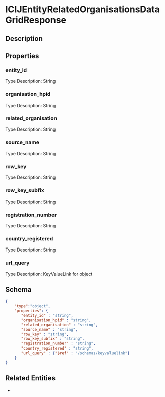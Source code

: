 # ICIJEntityRelatedOrganisationsDataGridResponse
## Description

## Properties
### entity_id


Type Description: String
### organisation_hpid


Type Description: String
### related_organisation


Type Description: String
### source_name


Type Description: String
### row_key


Type Description: String
### row_key_subfix


Type Description: String
### registration_number


Type Description: String
### country_registered


Type Description: String
### url_query


Type Description: KeyValueLink for object

## Schema
```json
{
    "type":"object",
    "properties": {
       "entity_id" : "string",
       "organisation_hpid" : "string",
       "related_organisation" : "string",
       "source_name" : "string",
       "row_key" : "string",
       "row_key_subfix" : "string",
       "registration_number" : "string",
       "country_registered" : "string",
       "url_query" : {"$ref" : "/schemas/keyvaluelink"}
    }
}
```

## Related Entities
- [](.md)

